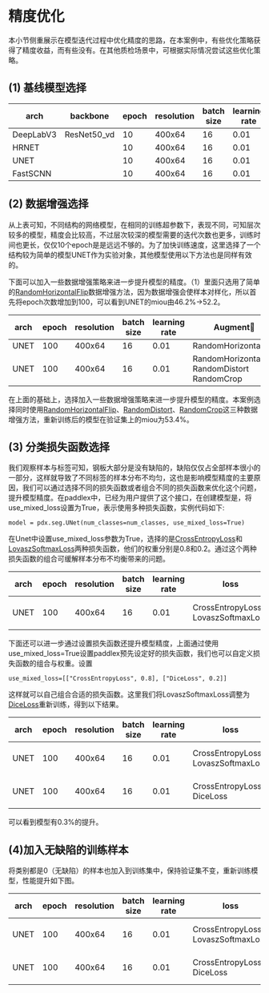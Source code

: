 # 精度优化

本小节侧重展示在模型迭代过程中优化精度的思路，在本案例中，有些优化策略获得了精度收益，而有些没有。在其他质检场景中，可根据实际情况尝试这些优化策略。

## (1) 基线模型选择

| arch | backbone |epoch | resolution |  batch size | learning rate |  miou |
| -- | -- | -- | -- | -- | -- | -- |
| DeepLabV3 | ResNet50_vd | 10 | 400x64 | 16 | 0.01 | 48.6%
| HRNET | | 10 | 400x64 | 16 | 0.01 | 43.8%
| UNET | | 10 | 400x64  | 16 | 0.01 | 46.2%
| FastSCNN | | 10 | 400x64 | 16 | 0.01 | 38.9%


## (2) 数据增强选择

从上表可知，不同结构的网络模型，在相同的训练超参数下，表现不同，可知层次较多的模型，精度会比较高，不过层次较深的模型需要的迭代次数也更多，训练时间也更长，仅仅10个epoch是是远远不够的。为了加快训练速度，这里选择了一个结构较为简单的模型UNET作为实验对象，其他模型使用以下方法也是同样有效的。

下面可以加入一些数据增强策略来进一步提升模型的精度。（1）里面只选用了简单的[RandomHorizontalFlip](https://paddlex.readthedocs.io/zh_CN/develop/apis/transforms/det_transforms.html#randomhorizontalflip)数据增强方法，因为数据增强会使样本对样化，所以首先将epoch次数增加到100，可以看到UNET的miou由46.2%->52.2。

| arch  | epoch | resolution |  batch size | learning rate | Augment|  miou |
| -- | -- | -- | -- | -- | -- | -- |
| UNET  | 100 | 400x64 | 16 | 0.01 | RandomHorizontalFlip | 52.2%
| UNET  | 100 | 400x64 | 16 | 0.01 | RandomHorizontalFlip RandomDistort RandomCrop | 53.4%


在上面的基础上，选择加入一些数据增强策略来进一步提升模型的精度。本案例选择同时使用[RandomHorizontalFlip](https://paddlex.readthedocs.io/zh_CN/develop/apis/transforms/det_transforms.html#randomhorizontalflip)、[RandomDistort](https://paddlex.readthedocs.io/zh_CN/develop/apis/transforms/det_transforms.html#randomdistort)、[RandomCrop](https://paddlex.readthedocs.io/zh_CN/develop/apis/transforms/det_transforms.html#randomcrop)这三种数据增强方法，重新训练后的模型在验证集上的miou为53.4%。


## (3) 分类损失函数选择

我们观察样本与标签可知，钢板大部分是没有缺陷的，缺陷仅仅占全部样本很小的一部分，这样就导致了不同标签的样本分布不均匀，这也是影响模型精度的主要原因，我们可以通过选择不同的损失函数或者组合不同的损失函数来优化这个问题，提升模型精度。在paddlex中，已经为用户提供了这个接口，在创建模型是，将use_mixed_loss设置为True，表示使用多种损失函数，实例代码如下:

```
model = pdx.seg.UNet(num_classes=num_classes, use_mixed_loss=True)
```
在Unet中设置use_mixed_loss参数为True，选择的是[CrossEntropyLoss](https://github.com/PaddlePaddle/PaddleSeg/blob/release/2.2/docs/module/loss/CrossEntropyLoss_cn.md)和[LovaszSoftmaxLoss](https://github.com/PaddlePaddle/PaddleSeg/blob/release/2.2/docs/module/loss/lovasz_loss_cn.md)两种损失函数，他们的权重分别是0.8和0.2。通过这个两种损失函数的组合可缓解样本分布不均衡带来的问题。

| arch  | epoch | resolution |  batch size | learning rate | loss | Augment|  miou |
| -- | -- | -- | -- | -- | -- | -- | -- |
| UNET  | 100 | 400x64 | 16 | 0.01 | CrossEntropyLoss LovaszSoftmaxLoss  | RandomHorizontalFlip RandomDistort RandomCrop | 56.4%

下面还可以进一步通过设置损失函数还提升模型精度，上面通过使用use_mixed_loss=True设置paddlex预先设定好的损失函数，我们也可以自定义损失函数的组合与权重。设置

```
use_mixed_loss=[["CrossEntropyLoss", 0.8], ["DiceLoss", 0.2]]
```

这样就可以自己组合合适的损失函数。这里我们将LovaszSoftmaxLoss调整为[DiceLoss](https://github.com/PaddlePaddle/PaddleSeg/blob/release/2.2/docs/module/loss/DiceLoss_cn.md)重新训练，得到以下结果。


| arch  | epoch | resolution |  batch size | learning rate | loss | Augment|  miou |
| -- | -- | -- | -- | -- | -- | -- | -- |
| UNET  | 100 | 400x64 | 16 | 0.01 | CrossEntropyLoss LovaszSoftmaxLoss  | RandomHorizontalFlip RandomDistort RandomCrop | 56.4%
| UNET  | 100 | 400x64 | 16 | 0.01 | CrossEntropyLoss DiceLoss  | RandomHorizontalFlip RandomDistort RandomCrop | 56.7%

可以看到模型有0.3%的提升。

## (4)加入无缺陷的训练样本
将类别都是0（无缺陷）的样本也加入到训练集中，保持验证集不变，重新训练模型，性能提升如下图。

| arch  | epoch | resolution |  batch size | learning rate | loss | Augment|  miou |
| -- | -- | -- | -- | -- | -- | -- | -- |
| UNET  | 100 | 400x64 | 16 | 0.01 | CrossEntropyLoss LovaszSoftmaxLoss  | RandomHorizontalFlip RandomDistort RandomCrop | 56.67%
| UNET  | 100 | 400x64 | 16 | 0.01 | CrossEntropyLoss DiceLoss  | RandomHorizontalFlip RandomDistort RandomCrop | 57.52%
